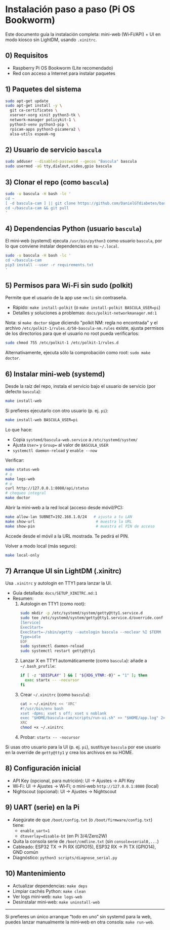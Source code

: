 # Instalación paso a paso (Pi OS Bookworm)

Este documento guía la instalación completa: mini-web (Wi‑Fi/API) + UI en modo kiosco sin LightDM, usando `.xinitrc`.

## 0) Requisitos
- Raspberry Pi OS Bookworm (Lite recomendado)
- Red con acceso a Internet para instalar paquetes

## 1) Paquetes del sistema
```bash
sudo apt-get update
sudo apt-get install -y \
  git ca-certificates \
  xserver-xorg xinit python3-tk \
  network-manager policykit-1 \
  python3-venv python3-pip \
  rpicam-apps python3-picamera2 \
  alsa-utils espeak-ng
```

## 2) Usuario de servicio `bascula`
```bash
sudo adduser --disabled-password --gecos "Bascula" bascula
sudo usermod -aG tty,dialout,video,gpio bascula
```

## 3) Clonar el repo (como `bascula`)
```bash
sudo -u bascula -H bash -lc '
cd ~
[ -d bascula-cam ] || git clone https://github.com/DanielGTdiabetes/bascula-cam.git bascula-cam
cd ~/bascula-cam && git pull
'
```

## 4) Dependencias Python (usuario `bascula`)
El mini‑web (systemd) ejecuta `/usr/bin/python3` como usuario `bascula`, por lo que conviene instalar dependencias en su `~/.local`.
```bash
sudo -u bascula -H bash -lc '
cd ~/bascula-cam
pip3 install --user -r requirements.txt
'
```

## 5) Permisos para Wi‑Fi sin sudo (polkit)
Permite que el usuario de la app use `nmcli` sin contraseña.
- Rápido: `make install-polkit` (o `make install-polkit BASCULA_USER=pi`)
- Detalles y soluciones a problemas: `docs/polkit-networkmanager.md:1`

Nota: si `make doctor` sigue diciendo "polkit NM: regla no encontrada" y el archivo
`/etc/polkit-1/rules.d/50-bascula-nm.rules` existe, ajusta permisos de los
directorios para que el usuario no root pueda verificarlos:
```bash
sudo chmod 755 /etc/polkit-1 /etc/polkit-1/rules.d
```
Alternativamente, ejecuta sólo la comprobación como root: `sudo make doctor`.

## 6) Instalar mini‑web (systemd)
Desde la raíz del repo, instala el servicio bajo el usuario de servicio (por defecto `bascula`):
```bash
make install-web
```
Si prefieres ejecutarlo con otro usuario (p. ej. `pi`):
```bash
make install-web BASCULA_USER=pi
```
Lo que hace:
- Copia `systemd/bascula-web.service` a `/etc/systemd/system/`
- Ajusta `User=` y `Group=` al valor de `BASCULA_USER`
- `systemctl daemon-reload` y `enable --now`

Verificar:
```bash
make status-web
# o
make logs-web
# o
curl http://127.0.0.1:8080/api/status
# chequeo integral
make doctor
```

Abrir la mini‑web a la red local (acceso desde móvil/PC):
```bash
make allow-lan SUBNET=192.168.1.0/24   # ajusta a tu LAN
make show-url                           # muestra la URL
make show-pin                           # muestra el PIN de acceso
```
Accede desde el móvil a la URL mostrada. Te pedirá el PIN.

Volver a modo local (más seguro):
```bash
make local-only
```

## 7) Arranque UI sin LightDM (.xinitrc)
Usa `.xinitrc` y autologin en TTY1 para lanzar la UI.
- Guía detallada: `docs/SETUP_XINITRC.md:1`
- Resumen:
  1) Autologin en TTY1 (como root):
     ```bash
     sudo mkdir -p /etc/systemd/system/getty@tty1.service.d
     sudo tee /etc/systemd/system/getty@tty1.service.d/override.conf >/dev/null << 'EOF'
     [Service]
     ExecStart=
     ExecStart=-/sbin/agetty --autologin bascula --noclear %I $TERM
     Type=idle
     EOF
     sudo systemctl daemon-reload
     sudo systemctl restart getty@tty1
     ```
  2) Lanzar X en TTY1 automáticamente (como `bascula`): añade a `~/.bash_profile`:
     ```bash
     if [ -z "$DISPLAY" ] && [ "${XDG_VTNR:-0}" = "1" ]; then
       exec startx -- -nocursor
     fi
     ```
  3) Crear `~/.xinitrc` (como `bascula`):
     ```bash
     cat > ~/.xinitrc << 'XRC'
     #!/usr/bin/env bash
     xset -dpms; xset s off; xset s noblank
     exec "$HOME/bascula-cam/scripts/run-ui.sh" >> "$HOME/app.log" 2>&1
     XRC
     chmod +x ~/.xinitrc
     ```
  4) Probar: `startx -- -nocursor`

Si usas otro usuario para la UI (p. ej. `pi`), sustituye `bascula` por ese usuario en la override de `getty@tty1` y crea los archivos en su HOME.

## 8) Configuración inicial
- API Key (opcional, para nutrición): UI → Ajustes → API Key
- Wi‑Fi: UI → Ajustes → Wi‑Fi; o mini‑web `http://127.0.0.1:8080` (local)
- Nightscout (opcional): UI → Ajustes → Nightscout

## 9) UART (serie) en la Pi
- Asegúrate de que `/boot/config.txt` (o `/boot/firmware/config.txt`) tiene:
  - `enable_uart=1`
  - `dtoverlay=disable-bt` (en Pi 3/4/Zero2W)
- Quita la consola serie de `/boot/cmdline.txt` (sin `console=serial0,...`)
- Cableado: ESP32 TX → Pi RX (GPIO15), ESP32 RX → Pi TX (GPIO14), GND común
- Diagnóstico: `python3 scripts/diagnose_serial.py`

## 10) Mantenimiento
- Actualizar dependencias: `make deps`
- Limpiar cachés Python: `make clean`
- Ver logs mini‑web: `make logs-web`
- Desinstalar mini‑web: `make uninstall-web`

---
Si prefieres un único arranque “todo en uno” sin systemd para la web, puedes lanzar manualmente la mini‑web en otra consola: `make run-web`.
